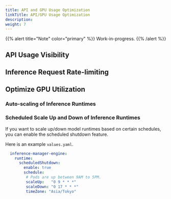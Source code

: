 ```yaml
---
title: API and GPU Usage Optimization
linkTitle: API/GPU Usage Optimization
description:
weight: 7
---
```


{{% alert title="Note" color="primary" %}}
Work-in-progress.
{{% /alert %}}

## API Usage Visibility

## Inference Request Rate-limiting

## Optimize GPU Utilization

### Auto-scaling of Inference Runtimes

### Scheduled Scale Up and Down of Inference Runtimes

If you want to scale up/down model runtimes based on certain schedules, you can enable the scheduled shutdown feature.

Here is an example `values.yaml`.

```yaml
  inference-manager-engine:
    runtime:
      scheduledShutdown:
        enable: true
        schedule:
         # Pods are up between 9AM to 5PM.
         scaleUp:   "0 9 * * *"
         scaleDown: "0 17 * * *"
         timeZone: "Asia/Tokyo"
```
